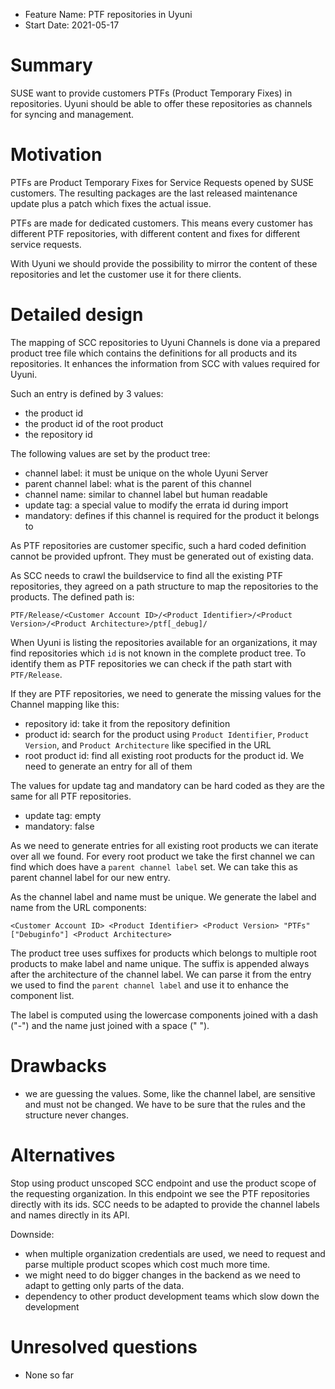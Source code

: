 - Feature Name: PTF repositories in Uyuni
- Start Date: 2021-05-17

# Summary
[summary]: #summary

SUSE want to provide customers PTFs (Product Temporary Fixes) in repositories.
Uyuni should be able to offer these repositories as channels for syncing and management.

# Motivation
[motivation]: #motivation

PTFs are Product Temporary Fixes for Service Requests opened by SUSE customers.
The resulting packages are the last released maintenance update plus a patch which fixes the actual issue.

PTFs are made for dedicated customers. This means every customer has different PTF repositories, with different content and fixes for different service requests.

With Uyuni we should provide the possibility to mirror the content of these repositories and let the customer use it for there clients.


# Detailed design
[design]: #detailed-design

The mapping of SCC repositories to Uyuni Channels is done via a prepared product tree file which contains the definitions for all products and its repositories.
It enhances the information from SCC with values required for Uyuni.

Such an entry is defined by 3 values:

- the product id
- the product id of the root product
- the repository id

The following values are set by the product tree:

- channel label: it must be unique on the whole Uyuni Server
- parent channel label: what is the parent of this channel
- channel name: similar to channel label but human readable
- update tag: a special value to modify the errata id during import
- mandatory: defines if this channel is required for the product it belongs to

As PTF repositories are customer specific, such a hard coded definition cannot 
be provided upfront.
They must be generated out of existing data.

As SCC needs to crawl the buildservice to find all the existing PTF repositories, they agreed on a path structure to map the repositories to the products.
The defined path is:

    PTF/Release/<Customer Account ID>/<Product Identifier>/<Product Version>/<Product Architecture>/ptf[_debug]/

When Uyuni is listing the repositories available for an organizations, it may find repositories which `id` is not known in the complete product tree.
To identify them as PTF repositories we can check if the path start with `PTF/Release`.

If they are PTF repositories, we need to generate the missing values for the Channel mapping like this:

- repository id: take it from the repository definition
- product id: search for the product using `Product Identifier`, `Product Version`, and `Product Architecture` like specified in the URL
- root product id: find all existing root products for the product id. We need to generate an entry for all of them

The values for update tag and mandatory can be hard coded as they are the same 
for all PTF repositories.

- update tag: empty
- mandatory: false

As we need to generate entries for all existing root products we can iterate over all we found.
For every root product we take the first channel we can find which does have a `parent channel label` set.
We can take this as parent channel label for our new entry.

As the channel label and name must be unique.
We generate the label and name from the URL components:

    <Customer Account ID> <Product Identifier> <Product Version> "PTFs" ["Debuginfo"] <Product Architecture>

The product tree uses suffixes for products which belongs to multiple root products to make label and name unique.
The suffix is appended always after the architecture of the channel label.
We can parse it from the entry we used to find the `parent channel label` and use it to enhance the component list.

The label is computed using the lowercase components joined with a dash ("-") 
and the name just joined with a space (" ").

# Drawbacks
[drawbacks]: #drawbacks

- we are guessing the values. Some, like the channel label, are sensitive and must not be changed. We have to be sure that the rules and the structure never changes.

# Alternatives
[alternatives]: #alternatives

Stop using product unscoped SCC endpoint and use the product scope of the requesting organization. In this endpoint we see the PTF repositories directly with its ids.
SCC needs to be adapted to provide the channel labels and names directly in its API.

Downside:

- when multiple organization credentials are used, we need to request and parse multiple product scopes which cost much more time.
- we might need to do bigger changes in the backend as we need to adapt to getting only parts of the data.
- dependency to other product development teams which slow down the development

# Unresolved questions
[unresolved]: #unresolved-questions

- None so far
